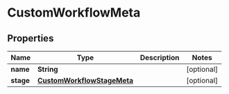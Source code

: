 

# CustomWorkflowMeta


## Properties

Name | Type | Description | Notes
------------ | ------------- | ------------- | -------------
**name** | **String** |  |  [optional]
**stage** | [**CustomWorkflowStageMeta**](CustomWorkflowStageMeta.md) |  |  [optional]



